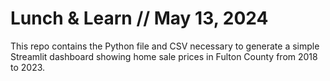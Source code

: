 # Lunch & Learn // May 13, 2024

This repo contains the Python file and CSV necessary to generate a simple Streamlit dashboard showing home sale prices in Fulton County from 2018 to 2023.
